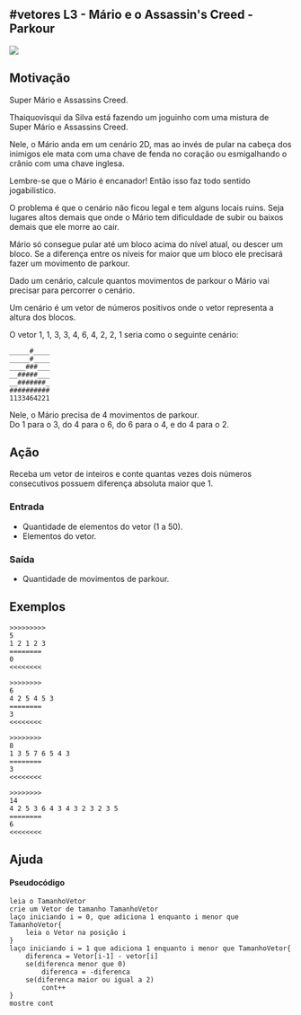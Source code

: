 ## #vetores L3 - Mário e o Assassin's Creed - Parkour


![](__capa.jpg)

## Motivação

Super Mário e Assassins Creed.

Thaiquovisqui da Silva está fazendo um joguinho com uma mistura de Super Mário e Assassins Creed.

Nele, o Mário anda em um cenário 2D, mas ao invés de pular na cabeça dos inimigos ele mata com uma chave de fenda no coração ou esmigalhando o crânio com uma chave inglesa.

Lembre-se que o Mário é encanador! Então isso faz todo sentido jogabilistico.

O problema é que o cenário não ficou legal e tem alguns locais ruins. Seja lugares altos demais que onde o Mário tem dificuldade de subir ou baixos demais que ele morre ao cair.

Mário só consegue pular até um bloco acima do nível atual, ou descer um bloco. Se a diferença entre os
níveis for maior que um bloco ele precisará fazer um movimento de parkour.

Dado um cenário, calcule quantos movimentos de parkour o Mário vai precisar para percorrer o cenário.

Um cenário é um vetor de números positivos onde o vetor representa a altura dos blocos.

O vetor 1, 1, 3, 3, 4, 6, 4, 2, 2, 1 seria como o seguinte cenário:

```
_____#____
_____#____
____###___
__#####___
__#######_
##########
1133464221
```

Nele, o Mário precisa de 4 movimentos de parkour.  
Do 1 para o 3, do 4 para o 6, do 6 para o 4, e do 4 para o 2.

## Ação

Receba um vetor de inteiros e conte quantas vezes dois números consecutivos possuem diferença absoluta maior que 1.

### Entrada

*   Quantidade de elementos do vetor (1 a 50).
*   Elementos do vetor.  

### Saída

*   Quantidade de movimentos de parkour.  

## Exemplos

```
>>>>>>>>>
5
1 2 1 2 3
========
0
<<<<<<<<

>>>>>>>>
6
4 2 5 4 5 3
========
3
<<<<<<<<

>>>>>>>>
8
1 3 5 7 6 5 4 3
========
3
<<<<<<<<

>>>>>>>>
14
4 2 5 3 6 4 3 4 3 2 3 2 3 5
========
6
<<<<<<<<
```
## Ajuda
#### Pseudocódigo
```
leia o TamanhoVetor
crie um Vetor de tamanho TamanhoVetor
laço iniciando i = 0, que adiciona 1 enquanto i menor que TamanhoVetor{
    leia o Vetor na posição i
}
laço iniciando i = 1 que adiciona 1 enquanto i menor que TamanhoVetor{
    diferenca = Vetor[i-1] - vetor[i]
    se(diferenca menor que 0)   
        diferenca = -diferenca
    se(diferenca maior ou igual a 2)
        cont++
}
mostre cont
```
# 
